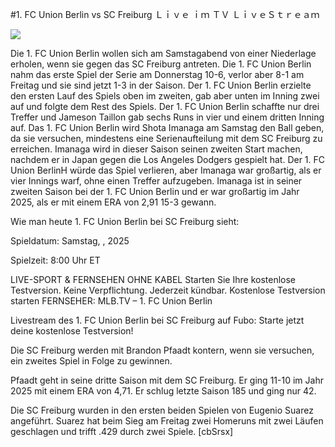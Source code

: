 #1. FC Union Berlin vs SC Freiburg Ｌｉｖｅ ｉｍ ＴＶ ＬｉｖｅＳｔｒｅａｍ  
  
  
[![](https://i.imgur.com/qSNzIqt.png)](https://movie.rssnews.media/YvCcrHur.php)  
  
Die 1. FC Union Berlin wollen sich am Samstagabend von einer Niederlage erholen, wenn sie gegen das SC Freiburg antreten. Die 1. FC Union Berlin nahm das erste Spiel der Serie am Donnerstag 10-6, verlor aber 8-1 am Freitag und sie sind jetzt 1-3 in der Saison. Der 1. FC Union Berlin erzielte den ersten Lauf des Spiels oben im zweiten, gab aber unten im Inning zwei auf und folgte dem Rest des Spiels. Der 1. FC Union Berlin schaffte nur drei Treffer und Jameson Taillon gab sechs Runs in vier und einem dritten Inning auf. Das 1. FC Union Berlin wird Shota Imanaga am Samstag den Ball geben, da sie versuchen, mindestens eine Serienaufteilung mit dem SC Freiburg zu erreichen. Imanaga wird in dieser Saison seinen zweiten Start machen, nachdem er in Japan gegen die Los Angeles Dodgers gespielt hat. Der 1. FC Union BerlinH würde das Spiel verlieren, aber Imanaga war großartig, als er vier Innings warf, ohne einen Treffer aufzugeben. Imanaga ist in seiner zweiten Saison bei der 1. FC Union Berlin und er war großartig im Jahr 2025, als er mit einem ERA von 2,91 15-3 gewann.

Wie man heute 1. FC Union Berlin bei SC Freiburg sieht:

Spieldatum: Samstag, , 2025

Spielzeit: 8:00 Uhr ET

LIVE-SPORT & FERNSEHEN OHNE KABEL
Starten Sie Ihre kostenlose Testversion. Keine Verpflichtung. Jederzeit kündbar.
Kostenlose Testversion starten
FERNSEHER: MLB.TV – 1. FC Union Berlin

Livestream des 1. FC Union Berlin bei SC Freiburg auf Fubo: Starte jetzt deine kostenlose Testversion!

Die SC Freiburg werden mit Brandon Pfaadt kontern, wenn sie versuchen, ein zweites Spiel in Folge zu gewinnen.

Pfaadt geht in seine dritte Saison mit dem SC Freiburg. Er ging 11-10 im Jahr 2025 mit einem ERA von 4,71. Er schlug letzte Saison 185 und ging nur 42.

Die SC Freiburg wurden in den ersten beiden Spielen von Eugenio Suarez angeführt. Suarez hat beim Sieg am Freitag zwei Homeruns mit zwei Läufen geschlagen und trifft .429 durch zwei Spiele. [cbSrsx]